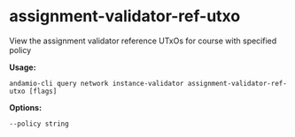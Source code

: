 # assignment-validator-ref-utxo
View the assignment validator reference UTxOs for course with specified policy



**Usage:**
```
andamio-cli query network instance-validator assignment-validator-ref-utxo [flags]

```



**Options:**
```
--policy string
```


